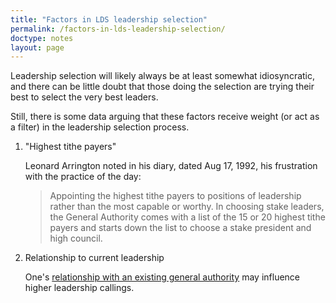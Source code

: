 ```yaml
---
title: "Factors in LDS leadership selection"
permalink: /factors-in-lds-leadership-selection/
doctype: notes
layout: page
---
```


Leadership selection will likely always be at least somewhat idiosyncratic,
and there can be little doubt that those doing the selection are trying their
best to select the very best leaders.

Still, there is some data arguing that these factors receive weight (or act as a filter) in the leadership selection process.  

1. "Highest tithe payers"

    Leonard Arrington noted in his diary, dated Aug 17, 1992, his frustration with the practice of the day:
    
    > Appointing the highest tithe payers to positions of leadership rather than the most capable or worthy. In choosing stake leaders, the General Authority comes with a list of the 15 or 20 highest tithe payers and starts down the list to choose a stake president and high council.

2. Relationship to current leadership

    One's [relationship with an existing general authority](https://www.mormonmatters.org/nepotism-in-the-church/) may influence higher leadership callings.
